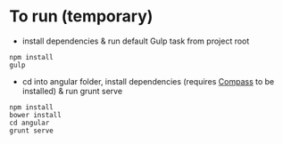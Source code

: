 # To run (temporary)


- install dependencies & run default Gulp task from project root

 ```
 npm install
 gulp
 ```

- cd into angular folder, install dependencies (requires [Compass](http://compass-style.org/install/) to be installed) & run grunt serve

 ```
 npm install
 bower install
 cd angular
 grunt serve
 ```
